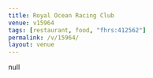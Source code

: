 ```yaml
---
title: Royal Ocean Racing Club
venue: v15964
tags: [restaurant, food, "fhrs:412562"]
permalink: /v/15964/
layout: venue
---
```

null